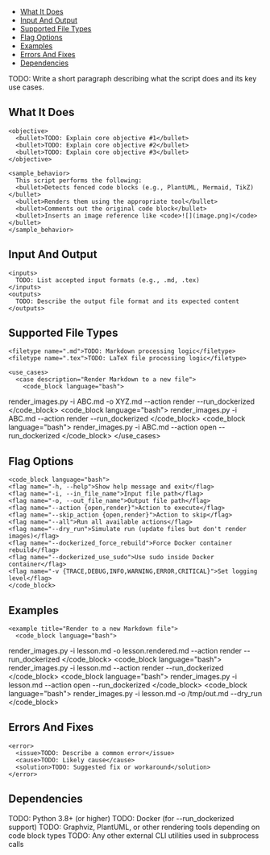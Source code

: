 <!-- toc -->

- [What It Does](#what-it-does)
- [Input And Output](#input-and-output)
- [Supported File Types](#supported-file-types)
- [Flag Options](#flag-options)
- [Examples](#examples)
- [Errors And Fixes](#errors-and-fixes)
- [Dependencies](#dependencies)

<!-- tocstop -->

<!--
LLM Instruction:
- Use this XML template to generate structured documentation.
- Wherever CLI examples are required, insert them inside <code_block language="bash"> ... </code_block>.
- Do not use <command> or inline code for full command-line blocks.
- Replace TODO: with actual content based on the script’s usage.
- Do not any of the LLM instruction tags in the final output.
- Do not include any of the TODO comments in the final output.
-->

<documentation>
  <title>Reference Guide: &lt;FileName&gt;</title>

  <description>
    TODO: Write a short paragraph describing what the script does and its key use cases.
  </description>

  <section name="WhatItDoes">

 ## What It Does

    <objective>
      <bullet>TODO: Explain core objective #1</bullet>
      <bullet>TODO: Explain core objective #2</bullet>
      <bullet>TODO: Explain core objective #3</bullet>
    </objective>

    <sample_behavior>
      This script performs the following:
      <bullet>Detects fenced code blocks (e.g., PlantUML, Mermaid, TikZ)</bullet>
      <bullet>Renders them using the appropriate tool</bullet>
      <bullet>Comments out the original code block</bullet>
      <bullet>Inserts an image reference like <code>![](image.png)</code></bullet>
    </sample_behavior>

  </section>

  <section name="InputAndOutput">
  
  ## Input And Output

    <inputs>
      TODO: List accepted input formats (e.g., .md, .tex)
    </inputs>
    <outputs>
      TODO: Describe the output file format and its expected content
    </outputs>
  </section>



  <section name="SupportedFileTypes">
  
  ## Supported File Types

    <filetype name=".md">TODO: Markdown processing logic</filetype>
    <filetype name=".tex">TODO: LaTeX file processing logic</filetype>

    <use_cases>
      <case description="Render Markdown to a new file">
        <code_block language="bash">

render_images.py -i ABC.md -o XYZ.md --action render --run_dockerized
</code_block> </case> <case description="Render in-place Markdown"> <code_block language="bash"> render_images.py -i ABC.md --action render --run_dockerized
</code_block> </case> <case description="Preview rendered images in browser">
<code_block language="bash"> render_images.py -i ABC.md --action open
--run_dockerized </code_block> </case> </use_cases>

  </section>



  <section name="FlagOptions">
 
  ## Flag Options

    <code_block language="bash">
    <flag name="-h, --help">Show help message and exit</flag>
    <flag name="-i, --in_file_name">Input file path</flag>
    <flag name="-o, --out_file_name">Output file path</flag>
    <flag name="--action {open,render}">Action to execute</flag>
    <flag name="--skip_action {open,render}">Action to skip</flag>
    <flag name="--all">Run all available actions</flag>
    <flag name="--dry_run">Simulate run (update files but don't render images)</flag>
    <flag name="--dockerized_force_rebuild">Force Docker container rebuild</flag>
    <flag name="--dockerized_use_sudo">Use sudo inside Docker container</flag>
    <flag name="-v {TRACE,DEBUG,INFO,WARNING,ERROR,CRITICAL}">Set logging level</flag>
    </code_block>
  </section>

  <section name="Examples">
  
  ## Examples

    <example title="Render to a new Markdown file">
      <code_block language="bash">
render_images.py -i lesson.md -o lesson.rendered.md --action render --run_dockerized
      </code_block>
    </example>
    <example title="Render in-place">
      <code_block language="bash">
render_images.py -i lesson.md --action render --run_dockerized
      </code_block>
    </example>
    <example title="HTML preview of rendered images">
      <code_block language="bash">
render_images.py -i lesson.md --action open --run_dockerized
      </code_block>
    </example>
    <example title="Dry-run for testing only">
      <code_block language="bash">
render_images.py -i lesson.md -o /tmp/out.md --dry_run
      </code_block>
    </example>
  </section>

  <section name="ErrorsAndFixes">

  ## Errors And Fixes

    <error>
      <issue>TODO: Describe a common error</issue>
      <cause>TODO: Likely cause</cause>
      <solution>TODO: Suggested fix or workaround</solution>
    </error>
  </section>

  <section name="Dependencies">

  ## Dependencies

  <dependency>
    <bullet>TODO: Python 3.8+ (or higher)</bullet>
    <bullet>TODO: Docker (for --run_dockerized support)</bullet>
    <bullet>TODO: Graphviz, PlantUML, or other rendering tools depending on code block types</bullet>
    <bullet>TODO: Any other external CLI utilities used in subprocess calls</bullet>
  </dependency>
</section>

</documentation>

